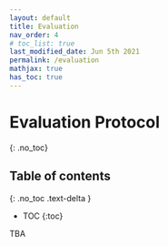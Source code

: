 ```yaml
---
layout: default
title: Evaluation
nav_order: 4
# toc_list: true
last_modified_date: Jun 5th 2021
permalink: /evaluation
mathjax: true
has_toc: true
---
```


# Evaluation Protocol
{: .no_toc}




## Table of contents
{: .no_toc .text-delta }

- TOC
{:toc}


TBA
